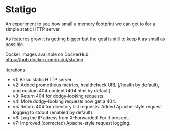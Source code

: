 # Statigo

An experiment to see how small a memory footprint we can get to for a simple static HTTP server.

As features grow it is getting bigger but the goal is still to keep it as small as possible.

Docker images available on DockerHub: https://hub.docker.com/r/stut/statigo

Iterations:

* v1: Basic static HTTP server.
* v2: Added prometheus metrics, healthcheck URL (/health by default), and custom 404 content (404.html by default).
* v3: Return 404 for dodgy-looking requests.
* v4: More dodgy-looking requests now get a 404.
* v5: Return 404 for directory list requests. Added Apache-style request logging to stdout (enabled by default).
* v6: Log the IP adress from X-Forwarded-For if present.
* v7: Improved (corrected) Apache-style request logging.
